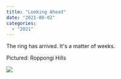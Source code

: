 ```yaml
---
title: "Looking Ahead"
date: "2021-08-02"
categories: 
  - "2021"
---
```


The ring has arrived. It's a matter of weeks.

Pictured: Roppongi Hills

![](images/DSCF2172-scaled.jpg)
